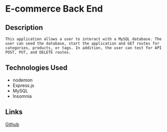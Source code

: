 # E-commerce Back End

## Description

```This application allows a user to interact with a MySQL database. The user can seed the database, start the application and GET routes for categories, products, or tags. In addition, the user can test for API POST, PUT, and DELETE routes.``` 

## Technologies Used

* nodemon
* Express.js
* MySQL
* Insomnia

## Links

[Github](https://github.com/brdyherr/e-commerce-back-end) 
